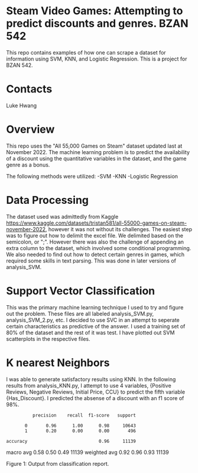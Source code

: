 # Steam Video Games: Attempting to predict discounts and genres. BZAN 542

This repo contains examples of how one can scrape a dataset for information using SVM, KNN, and Logistic Regression. This is a project for BZAN 542.

# Contacts
Luke Hwang

# Overview

This repo uses the "All 55,000 Games on Steam" dataset updated last at November 2022. The machine learning problem is to predict the availability of a discount using the quantitative variables in the dataset, and the game genre as a bonus.

The following methods were utilized:
-SVM
-KNN
-Logistic Regression

# Data Processing

The dataset used was admittedly from Kaggle https://www.kaggle.com/datasets/tristan581/all-55000-games-on-steam-november-2022, however it was not without its challenges.
The easiest step was to figure out how to delimit the excel file. We delimited based on the semicolon, or ";". However there was also the challenge of appending an extra column to the dataset, which involved some conditional programming. We also needed to find out how to detect certain genres in games, which required some skills in text parsing. This was done in later versions of analysis_SVM.

# Support Vector Classification

This was the primary machine learning technique I used to try and figure out the problem. These files are all labeled analysis_SVM.py, analysis_SVM_2.py, etc.
I decided to use SVC in an attempt to seperate certain characteristics as predictive of the answer. I used a training set of 80% of the dataset and the rest of it was test.
I have plotted out SVM scatterplots in the respective files.

# K nearest Neighbors

I was able to generate satisfactory results using KNN. In the following results from analysis_KNN.py, I attempt to use 4 variables, {Positive Reviews, Negative Reviews, Initial Price, CCU} to predict the fifth variable {Has_Discount}. I predicted the absense of a discount with an f1 score of 98%.

              precision    recall  f1-score   support

           0       0.96      1.00      0.98     10643
           1       0.20      0.00      0.00       496

    accuracy                           0.96     11139
   macro avg       0.58      0.50      0.49     11139
weighted avg       0.92      0.96      0.93     11139

Figure 1: Output from classification report.



